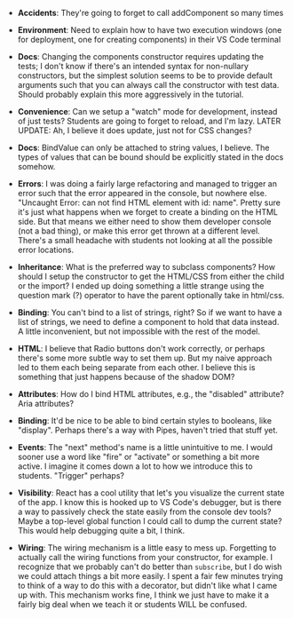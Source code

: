 * **Accidents**: They're going to forget to call addComponent so many times

* **Environment**: Need to explain how to have two execution windows (one for deployment, one for creating components) in their VS Code terminal

* **Docs**: Changing the components constructor requires updating the tests; I don't know if there's an intended syntax for non-nullary constructors, but the simplest solution seems to be to provide default arguments such that you can always call the constructor with test data. Should probably explain this more aggressively in the tutorial.

* **Convenience**: Can we setup a "watch" mode for development, instead of just tests? Students are going to forget to reload, and I'm lazy. LATER UPDATE: Ah, I believe it does update, just not for CSS changes?

* **Docs**: BindValue can only be attached to string values, I believe. The types of values that can be bound should be explicitly stated in the docs somehow.

* **Errors**: I was doing a fairly large refactoring and managed to trigger an error such that the error appeared in the console, but nowhere else. "Uncaught Error: can not find HTML element with id: name". Pretty sure it's just what happens when we forget to create a binding on the HTML side. But that means we either need to show them developer console (not a bad thing), or make this error get thrown at a different level. There's a small headache with students not looking at all the possible error locations.

* **Inheritance**: What is the preferred way to subclass components? How should I setup the constructor to get the HTML/CSS from either the child or the import? I ended up doing something a little strange using the question mark (?) operator to have the parent optionally take in html/css.

* **Binding**: You can't bind to a list of strings, right? So if we want to have a list of strings, we need to define a component to hold that data instead. A little inconvenient, but not impossible with the rest of the model.

* **HTML**: I believe that Radio buttons don't work correctly, or perhaps there's some more subtle way to set them up. But my naive approach led to them each being separate from each other. I believe this is something that just happens because of the shadow DOM?

* **Attributes**: How do I bind HTML attributes, e.g., the "disabled" attribute? Aria attributes?

* **Binding**: It'd be nice to be able to bind certain styles to booleans, like "display". Perhaps there's a way with Pipes, haven't tried that stuff yet.

* **Events**: The "next" method's name is a little unintuitive to me. I would sooner use a word like "fire" or "activate" or something a bit more active. I imagine it comes down a lot to how we introduce this to students. "Trigger" perhaps?

* **Visibility**: React has a cool utility that let's you visualize the current state of the app. I know this is hooked up to VS Code's debugger, but is there a way to passively check the state easily from the console dev tools? Maybe a top-level global function I could call to dump the current state? This would help debugging quite a bit, I think.

* **Wiring**: The wiring mechanism is a little easy to mess up. Forgetting to actually call the wiring functions from your constructor, for example. I recognize that we probably can't do better than `subscribe`, but I do wish we could attach things a bit more easily. I spent a fair few minutes trying to think of a way to do this with a decorator, but didn't like what I came up with. This mechanism works fine, I think we just have to make it a fairly big deal when we teach it or students WILL be confused.